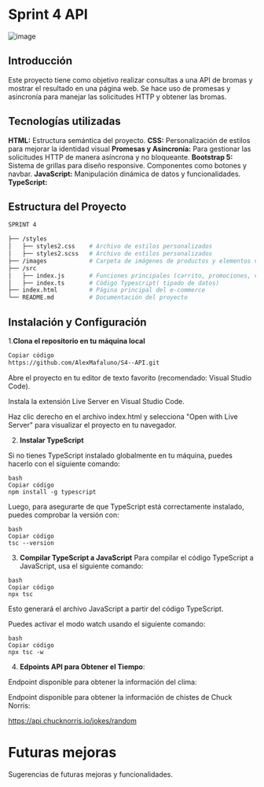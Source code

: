 # Sprint 4 API

![image](https://github.com/user-attachments/assets/a5674670-64d9-4d19-b465-5d6bd891f9f7)


## Introducción 

Este proyecto tiene como objetivo realizar consultas a una API de bromas y mostrar el resultado en una página web. 
Se hace uso de promesas y asincronía para manejar las solicitudes HTTP y obtener las bromas.

## Tecnologías utilizadas

**HTML:** Estructura semántica del proyecto.
**CSS:** Personalización de estilos para mejorar la identidad visual
**Promesas y Asincronía:** Para gestionar las solicitudes HTTP de manera asíncrona y no bloqueante.
**Bootstrap 5:** Sistema de grillas para diseño responsive. Componentes como botones y navbar.
**JavaScript:** Manipulación dinámica de datos y funcionalidades.
**TypeScript:**

## Estructura del Proyecto

```bash
SPRINT 4

├── /styles
│   ├── styles2.css    # Archivo de estilos personalizados
│   ├── styles2.scss   # Archivo de estilos personalizados
├── /images            # Carpeta de imágenes de productos y elementos visuales
├── /src
│   ├── index.js       # Funciones principales (carrito, promociones, validaciones)
│   ├── index.ts       # Código Typescript( tipado de datos)
├── index.html         # Página principal del e-commerce
└── README.md          # Documentación del proyecto
```
## Instalación y Configuración
1.**Clona el repositorio en tu máquina local**

```bash
Copiar código
https://github.com/AlexMafaluno/S4--API.git

```
Abre el proyecto en tu editor de texto favorito (recomendado: Visual Studio Code).

Instala la extensión Live Server en Visual Studio Code.

Haz clic derecho en el archivo index.html y selecciona "Open with Live Server" para visualizar el proyecto en tu navegador.



2. **Instalar TypeScript**

Si no tienes TypeScript instalado globalmente en tu máquina, puedes hacerlo con el siguiente comando:
```
bash
Copiar código
npm install -g typescript
```
Luego, para asegurarte de que TypeScript está correctamente instalado, puedes comprobar la versión con:

```
bash
Copiar código
tsc --version
```
3. **Compilar TypeScript a JavaScript**
Para compilar el código TypeScript a JavaScript, usa el siguiente comando:
```
bash
Copiar código
npx tsc
```
Esto generará el archivo JavaScript a partir del código TypeScript.

Puedes activar el modo watch usando el siguiente comando:
```
bash
Copiar código
npx tsc -w
```
4. **Edpoints API para Obtener el Tiempo**:

Endpoint disponible para obtener la información del clima:


Endpoint disponible para obtener la información de chistes de Chuck Norris:

https://api.chucknorris.io/jokes/random


# Futuras mejoras

Sugerencias de futuras mejoras y funcionalidades.
